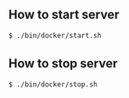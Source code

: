## How to start server

```sh
$ ./bin/docker/start.sh
```

## How to stop server

```sh
$ ./bin/docker/stop.sh
```
